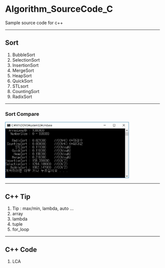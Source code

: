 # Algorithm_SourceCode_C

Sample source code for c++

---
## Sort
1) BubbleSort
2) SelectionSort
3) InsertionSort
4) MergeSort
5) HeapSort
6) QuickSort
7) STLsort
8) CountingSort
9) RadixSort

---
### Sort Compare
<img  width = "80%" height = "80%" src="https://github.com/lozenia64/Algorithm_SourceCode_C/blob/master/Sort/SortAlgorithmCompare.JPG" />

---
## C++ Tip
1) Tip : max/min, lambda, auto ...
2) array
3) lambda
4) tuple
5) for_loop

---
## C++ Code
1) LCA
